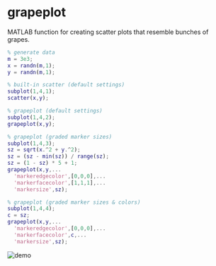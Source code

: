 # grapeplot
 MATLAB function for creating scatter plots that resemble bunches of grapes.
 ```matlab
% generate data
m = 3e3;
x = randn(m,1);
y = randn(m,1);

% built-in scatter (default settings)
subplot(1,4,1);
scatter(x,y);

% grapeplot (default settings)
subplot(1,4,2);
grapeplot(x,y);

% grapeplot (graded marker sizes)
subplot(1,4,3);
sz = sqrt(x.^2 + y.^2);
sz = (sz - min(sz)) / range(sz);
sz = (1 - sz) * 5 + 1;
grapeplot(x,y,...
   'markeredgecolor',[0,0,0],...
   'markerfacecolor',[1,1,1],...
   'markersize',sz);

% grapeplot (graded marker sizes & colors)
subplot(1,4,4);
c = sz;
grapeplot(x,y,...
   'markeredgecolor',[0,0,0],...
   'markerfacecolor',c,...
   'markersize',sz);
 ```
![demo](https://user-images.githubusercontent.com/20165837/230928088-d032f2c4-f8ae-4593-8c73-24d1dd340981.png)
